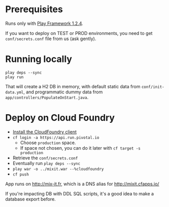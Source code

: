 
# Prerequisites

Runs only with [Play Framework 1.2.4](http://downloads.typesafe.com/releases/play-1.2.4.zip).

If you want to deploy on TEST or PROD environments, you need to get `conf/secrets.conf` file from us (ask gently).

# Running locally

````
play deps --sync
play run
````

That will create a H2 DB in memory, with default static data from `conf/init-data.yml`, and programmatic dummy data from `app/controllers/PopulateOnStart.java`.

# Deploy on Cloud Foundry

- [Install the CloudFoundry client](https://github.com/cloudfoundry/cli#downloads)
- `cf login -a https://api.run.pivotal.io`
    - Choose `production` space.
    - If space not chosen, you can do it later with `cf target -s production`
- Retrieve the `conf/secrets.conf`
- Eventually run `play deps --sync`
- `play war -o ../mixit.war --%cloudfoundry`
- `cf push`

App runs on http://mix-it.fr, which is a DNS alias for http://mixit.cfapps.io/

If you're impacting DB with DDL SQL scripts, it's a good idea to make a database export before.
